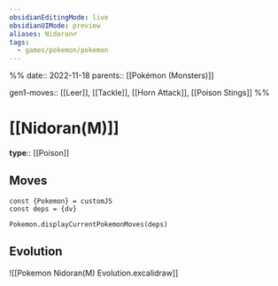 ```yaml
---
obsidianEditingMode: live
obsidianUIMode: preview
aliases: Nidoran♂
tags:
  - games/pokemon/pokemon
---
```

%%
date:: 2022-11-18
parents:: [[Pokémon (Monsters)]]

gen1-moves:: [[Leer]], [[Tackle]], [[Horn Attack]], [[Poison Stings]]
%%

# [[Nidoran(M)]]

**type**:: [[Poison]]

## Moves

```dataviewjs
const {Pokemon} = customJS
const deps = {dv}

Pokemon.displayCurrentPokemonMoves(deps)
```

## Evolution

![[Pokemon Nidoran(M) Evolution.excalidraw]]